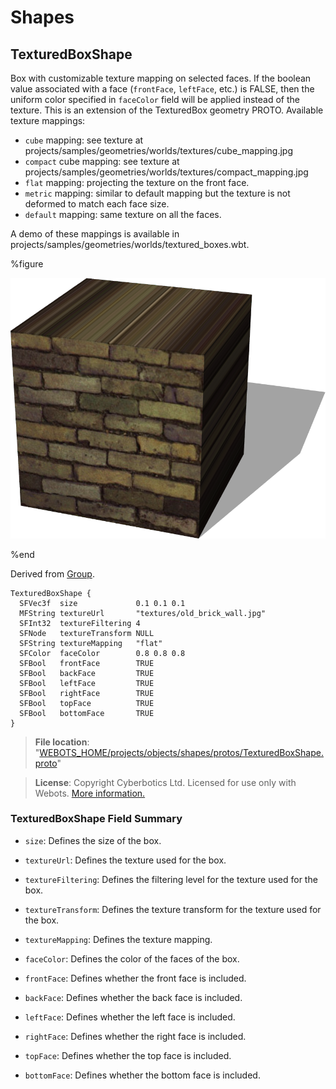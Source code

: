 # Shapes

## TexturedBoxShape

Box with customizable texture mapping on selected faces.
If the boolean value associated with a face (`frontFace`, `leftFace`, etc.) is FALSE, then the uniform color specified in `faceColor` field will be applied instead of the texture.
This is an extension of the TexturedBox geometry PROTO.
Available texture mappings:
- `cube` mapping: see texture at projects/samples/geometries/worlds/textures/cube\_mapping.jpg
- `compact` cube mapping: see texture at projects/samples/geometries/worlds/textures/compact\_mapping.jpg
- `flat` mapping: projecting the texture on the front face.
- `metric` mapping: similar to default mapping but the texture is not deformed to match each face size.
- `default` mapping: same texture on all the faces.

A demo of these mappings is available in projects/samples/geometries/worlds/textured\_boxes.wbt.

%figure

![TexturedBoxShape](images/objects/shapes/TexturedBoxShape/model.png)

%end

Derived from [Group](../reference/group.md).

```
TexturedBoxShape {
  SFVec3f  size             0.1 0.1 0.1
  MFString textureUrl       "textures/old_brick_wall.jpg"
  SFInt32  textureFiltering 4
  SFNode   textureTransform NULL
  SFString textureMapping   "flat"
  SFColor  faceColor        0.8 0.8 0.8
  SFBool   frontFace        TRUE
  SFBool   backFace         TRUE
  SFBool   leftFace         TRUE
  SFBool   rightFace        TRUE
  SFBool   topFace          TRUE
  SFBool   bottomFace       TRUE
}
```

> **File location**: "[WEBOTS\_HOME/projects/objects/shapes/protos/TexturedBoxShape.proto](https://github.com/omichel/webots/tree/master//projects/objects/shapes/protos/TexturedBoxShape.proto)"

> **License**: Copyright Cyberbotics Ltd. Licensed for use only with Webots.
[More information.](https://cyberbotics.com/webots_assets_license)

### TexturedBoxShape Field Summary

- `size`: Defines the size of the box.

- `textureUrl`: Defines the texture used for the box.

- `textureFiltering`: Defines the filtering level for the texture used for the box.

- `textureTransform`: Defines the texture transform for the texture used for the box.

- `textureMapping`: Defines the texture mapping.

- `faceColor`: Defines the color of the faces of the box.

- `frontFace`: Defines whether the front face is included.

- `backFace`: Defines whether the back face is included.

- `leftFace`: Defines whether the left face is included.

- `rightFace`: Defines whether the right face is included.

- `topFace`: Defines whether the top face is included.

- `bottomFace`: Defines whether the bottom face is included.

